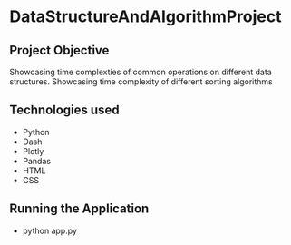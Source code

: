 # DataStructureAndAlgorithmProject

## Project Objective
Showcasing time complexties of common operations on different data structures. Showcasing time complexity of different sorting algorithms

## Technologies used
- Python
- Dash
- Plotly
- Pandas
- HTML
- CSS

## Running the Application
- python app.py
